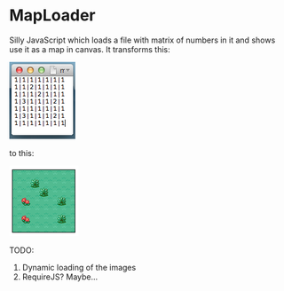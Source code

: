 MapLoader
=========

Silly JavaScript which loads a file with matrix of numbers in it and shows use it as a map in canvas. It transforms this:

![Matrix](https://raw.githubusercontent.com/RassaLibre/MapLoader/master/pics/matrix.png)

to this:

![Map](https://raw.githubusercontent.com/RassaLibre/MapLoader/master/pics/map.png)

TODO:
1.	Dynamic loading of the images
2.	RequireJS? Maybe...
